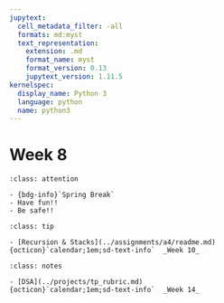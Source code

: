 ```yaml
---
jupytext:
  cell_metadata_filter: -all
  formats: md:myst
  text_representation:
    extension: .md
    format_name: myst
    format_version: 0.13
    jupytext_version: 1.11.5
kernelspec:
  display_name: Python 3
  language: python
  name: python3
---
```


# Week 8

```` {admonition} Agenda
:class: attention

- {bdg-info}`Spring Break`
- Have fun!!
- Be safe!!

````

```` {admonition} Assignment
:class: tip

- [Recursion & Stacks](../assignments/a4/readme.md)  
{octicon}`calendar;1em;sd-text-info`  _Week 10_

````

```` {admonition} Projects
:class: notes

- [DSA](../projects/tp_rubric.md)  
{octicon}`calendar;1em;sd-text-info`  _Week 14_

````
